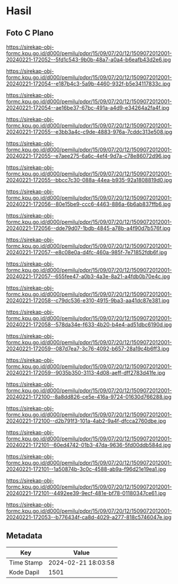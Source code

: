 # Hasil

## Foto C Plano

https://sirekap-obj-formc.kpu.go.id/d000/pemilu/pdpr/15/09/07/20/12/1509072012001-20240221-172052--5fd1c543-9b0b-48a7-a0a4-b6eafb43d2e6.jpg

https://sirekap-obj-formc.kpu.go.id/d000/pemilu/pdpr/15/09/07/20/12/1509072012001-20240221-172054--e187b4c3-5a9b-4460-932f-b5e34117833c.jpg

https://sirekap-obj-formc.kpu.go.id/d000/pemilu/pdpr/15/09/07/20/12/1509072012001-20240221-172054--ae16be37-67bc-491a-a4d9-e34264a2fa4f.jpg

https://sirekap-obj-formc.kpu.go.id/d000/pemilu/pdpr/15/09/07/20/12/1509072012001-20240221-172055--e3bb3a4c-c9de-4883-976a-7cddc313e508.jpg

https://sirekap-obj-formc.kpu.go.id/d000/pemilu/pdpr/15/09/07/20/12/1509072012001-20240221-172055--e7aee275-6a6c-4ef4-9d7a-c78e86072d96.jpg

https://sirekap-obj-formc.kpu.go.id/d000/pemilu/pdpr/15/09/07/20/12/1509072012001-20240221-172055--bbcc7c30-088a-44ea-b935-92a1808819d0.jpg

https://sirekap-obj-formc.kpu.go.id/d000/pemilu/pdpr/15/09/07/20/12/1509072012001-20240221-172056--80e15be9-ccc6-4463-886a-6b6ab837ffb6.jpg

https://sirekap-obj-formc.kpu.go.id/d000/pemilu/pdpr/15/09/07/20/12/1509072012001-20240221-172056--dde79d07-1bdb-4845-a78b-a4f90d7b576f.jpg

https://sirekap-obj-formc.kpu.go.id/d000/pemilu/pdpr/15/09/07/20/12/1509072012001-20240221-172057--e8c08e0a-d4fc-460a-985f-7e71852fdb6f.jpg

https://sirekap-obj-formc.kpu.go.id/d000/pemilu/pdpr/15/09/07/20/12/1509072012001-20240221-172057--655fee47-a0b3-4a3e-8a21-a4fdb0b70e4c.jpg

https://sirekap-obj-formc.kpu.go.id/d000/pemilu/pdpr/15/09/07/20/12/1509072012001-20240221-172058--c79dc536-e310-4915-9ba3-aa41dc87e381.jpg

https://sirekap-obj-formc.kpu.go.id/d000/pemilu/pdpr/15/09/07/20/12/1509072012001-20240221-172058--578da34e-f633-4b20-b4e4-ad51dbc6190d.jpg

https://sirekap-obj-formc.kpu.go.id/d000/pemilu/pdpr/15/09/07/20/12/1509072012001-20240221-172059--087d7ea7-3c76-4092-b657-28a19c4b6ff3.jpg

https://sirekap-obj-formc.kpu.go.id/d000/pemilu/pdpr/15/09/07/20/12/1509072012001-20240221-172059--9035b350-3113-4d08-aeff-dff2783d41fe.jpg

https://sirekap-obj-formc.kpu.go.id/d000/pemilu/pdpr/15/09/07/20/12/1509072012001-20240221-172100--8a8dd826-ce5e-416a-9724-01630d766288.jpg

https://sirekap-obj-formc.kpu.go.id/d000/pemilu/pdpr/15/09/07/20/12/1509072012001-20240221-172100--d2b791f3-101a-4ab2-9a4f-dfcca2760dbe.jpg

https://sirekap-obj-formc.kpu.go.id/d000/pemilu/pdpr/15/09/07/20/12/1509072012001-20240221-172101--60ed4742-01b3-47da-9636-5fd00ddb584d.jpg

https://sirekap-obj-formc.kpu.go.id/d000/pemilu/pdpr/15/09/07/20/12/1509072012001-20240221-172101--1a50874b-3c0c-4588-ab9a-f96d21e19ea1.jpg

https://sirekap-obj-formc.kpu.go.id/d000/pemilu/pdpr/15/09/07/20/12/1509072012001-20240221-172101--4492ee39-9ecf-481e-bf78-01180347ce61.jpg

https://sirekap-obj-formc.kpu.go.id/d000/pemilu/pdpr/15/09/07/20/12/1509072012001-20240221-172053--b776434f-ca8d-4029-a277-818c5746047e.jpg


## Metadata

| Key        | Value               |
| ---------- | ------------------- |
| Time Stamp | 2024-02-21 18:03:58 |
| Kode Dapil | 1501                |



